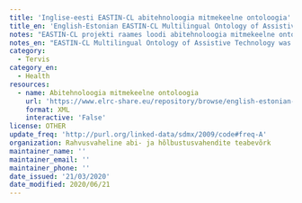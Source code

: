 ```yaml
---
title: 'Inglise-eesti EASTIN-CL abitehnoloogia mitmekeelne ontoloogia'
title_en: 'English-Estonian EASTIN-CL Multilingual Ontology of Assistive Technology'
notes: "EASTIN-CL projekti raames loodi abitehnoloogia mitmekeelne ontoloogia, mille eesmärk on keeletehnoloogiate rakendamine abitehnoloogiate portaalis http://www.eastin.eu, et seda täiustada ja muuta eri keeltes inimestele kättesaadavamaks.\r\n\r\nMitmekeelse ontoloogia põhjal loodi päringutööriist, mis võimaldab portaali kasutajatel tippida otsingusõnad, mis seejärel kaardistatakse abiseadmed tooteklassidesse.\r\n\r\nTerminoloogiaressurss loodi, valides kõigepealt baasterminoloogia inglise keeles, seejärel tõlkides need eesti keelde."
notes_en: "EASTIN-CL Multilingual Ontology of Assistive Technology was created within the EASTIN-CL project aimed at applying language technologies to portal of assistive technologies http://www.eastin.eu to enhance it and make it more accessible for people in different languages.\r\n\r\nBased on Multilingual Ontology a query tool was built allowing users of the portal to type the lookup words which are then mapped to assistive device product classes.\r\n\r\nThe terminology resource was created by first selecting base terminology in English, then having domain experts translate it."
category:
  - Tervis
category_en:
  - Health
resources:
  - name: Abitehnoloogia mitmekeelne ontoloogia
    url: 'https://www.elrc-share.eu/repository/browse/english-estonian-eastin-cl-multilingual-ontology-of-assistive-technology-processed/65cbed246d1b11e7b7d400155d026706e512a5e350c24416af2ab0e7095c14b4/'
    format: XML
    interactive: 'False'
license: OTHER
update_freq: 'http://purl.org/linked-data/sdmx/2009/code#freq-A'
organization: Rahvusvaheline abi- ja hõlbustusvahendite teabevõrk
maintainer_name: ''
maintainer_email: ''
maintainer_phone: ''
date_issued: '21/03/2020'
date_modified: 2020/06/21
---
```

